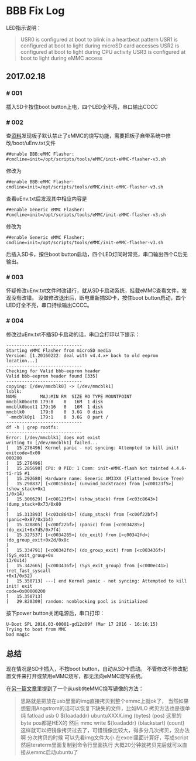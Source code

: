 BBB Fix Log
==

LED指示说明：
> USR0 is configured at boot to blink in a heartbeat pattern
USR1  is configured at boot to light during microSD card accesses
USR2 is configured at boot to light during CPU activity
USR3 is configured at boot to light during eMMC access

## 2017.02.18

### # 001

插入SD卡按住boot button上电，四个LED全不亮，串口输出CCCC

### # 002

查[资料](https://zhidao.baidu.com/question/265753308801132765.html)发现板子默认禁止了eMMC的烧写功能，需要把板子自带系统中修改/boot/uEnv.txt文件
```
##enable BBB:eMMC Flasher:
#cmdline=init=/opt/scripts/tools/eMMC/init-eMMC-flasher-v3.sh
```
修改为
```
##enable BBB:eMMC Flasher:
cmdline=init=/opt/scripts/tools/eMMC/init-eMMC-flasher-v3.sh
```
查看uEnv.txt后发现其中相应内容是
```
##enable Generic eMMC Flasher:
#cmdline=init=/opt/scripts/tools/eMMC/init-eMMC-flasher-v3.sh
```
修改为
```
##enable Generic eMMC Flasher:
cmdline=init=/opt/scripts/tools/eMMC/init-eMMC-flasher-v3.sh
```
后插入SD卡，按住boot button启动，四个LED灯同时常亮，串口输出四个C后无输出。

### # 003

怀疑修改uEnv.txt文件时改错行，就从SD卡启动系统，挂载eMMC查看文件，发现没有改错。
没做修改退出后，断电重新插SD卡，按住boot button启动，四个LED灯全不亮，串口持续输出CCCC。

### # 004

修改过uEnv.txt不插SD卡启动的话，串口会打印以下提示：
```
-----------------------------
Starting eMMC Flasher from microSD media
Version: [1.20160222: deal with v4.4.x+ back to old eeprom location...]
-----------------------------
Checking for Valid bbb-eeprom header
Valid bbb-eeprom header found [335]
-----------------------------
copying: [/dev/mmcblk0] -> [/dev/mmcblk1]
lsblk:
NAME         MAJ:MIN RM  SIZE RO TYPE MOUNTPOINT
mmcblk0boot0 179:8    0   16M  1 disk 
mmcblk0boot1 179:16   0   16M  1 disk 
mmcblk0      179:0    0  3.6G  0 disk 
`-mmcblk0p1  179:1    0  3.6G  0 part /
-----------------------------
df -h | grep rootfs:
-----------------------------
Error: [/dev/mmcblk1] does not exist
writing to [/dev/mmcblk1] failed...
[   15.276496] Kernel panic - not syncing: Attempted to kill init! exitcode=0x00
000200
[   15.276496] 
[   15.285690] CPU: 0 PID: 1 Comm: init-eMMC-flash Not tainted 4.4.6-ti-r15 #1
[   15.292680] Hardware name: Generic AM33XX (Flattened Device Tree)
[   15.298837] [<c0015b61>] (unwind_backtrace) from [<c00123f5>] (show_stack+0x1
1/0x14)
[   15.306629] [<c00123f5>] (show_stack) from [<c03c8643>] (dump_stack+0x73/0x80
)
[   15.313893] [<c03c8643>] (dump_stack) from [<c00f22bf>] (panic+0x87/0x1b4)
[   15.320805] [<c00f22bf>] (panic) from [<c0034285>] (do_exit+0x7d5/0x7f4)
[   15.327537] [<c0034285>] (do_exit) from [<c00342fd>] (do_group_exit+0x2d/0x8c
)
[   15.334791] [<c00342fd>] (do_group_exit) from [<c003436f>] (SyS_exit_group+0x
13/0x14)
[   15.342665] [<c003436f>] (SyS_exit_group) from [<c000ec41>] (ret_fast_syscall
+0x1/0x52)
[   15.350713] ---[ end Kernel panic - not syncing: Attempted to kill init! exit
code=0x00000200
[   15.350713] 
[   29.820309] random: nonblocking pool is initialized
```
按下power button关闭电源后，串口打印：
```
U-Boot SPL 2016.03-00001-gd12d09f (Mar 17 2016 - 16:16:15)
Trying to boot from MMC
bad magic
```

## 总结

现在情况是SD卡插入，不按boot button，自动从SD卡启动。
不管修改不修改配置文件来打开或禁用eMMC烧写，都无法向eMMC烧写系统。

在[另一篇文章](http://blog.thestargazer.net/201407/%E5%BD%93beaglebone-black%E5%8F%98%E7%A0%96%E5%A4%B4%E6%97%B6-%E5%86%99%E7%BB%99%E9%82%A3%E4%BA%9B%E5%92%8C%E6%88%91%E4%B8%80%E6%A0%B7%E5%80%92%E9%9C%89%E7%9A%84%E6%9C%8B%E5%8F%8B/)里提到了一个从usb向eMMC烧写镜像的方法：

>思路就是把放在usb里面的img直接拷贝到整个emmc上就ok了，
当然如果想要用Angstrom的话可以恢复下缺失的文件，比如MLO
拷贝方法也是很单纯
fatload usb 0 ${loadaddr} ubuntuXXXX.img (bytes) (pos)   这里的byte pos都是HEX的
然后
mmc write ${loadaddr} (blackstart) (count)
这样就可以把镜像拷贝过去了，可惜镜像比较大，得多分几次拷贝，没办法啊
分次拷贝的时候 可以先看img文件大小 在excel里面计算好，写成script
然后teraterm里面复制到命令行里面执行
大概20分钟就拷贝完后就可以直接从emmc启动ubuntu了
